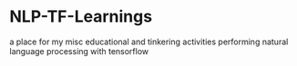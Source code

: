 # NLP-TF-Learnings
a place for my misc educational and tinkering activities performing natural language processing with tensorflow
